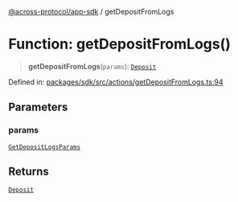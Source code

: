 [@across-protocol/app-sdk](../README.md) / getDepositFromLogs

# Function: getDepositFromLogs()

> **getDepositFromLogs**(`params`): [`Deposit`](../type-aliases/Deposit.md)

Defined in: [packages/sdk/src/actions/getDepositFromLogs.ts:94](https://github.com/across-protocol/toolkit/blob/6b29eb5487c0ac0b498f1f420b1793303bd8b70a/packages/sdk/src/actions/getDepositFromLogs.ts#L94)

## Parameters

### params

[`GetDepositLogsParams`](../type-aliases/GetDepositLogsParams.md)

## Returns

[`Deposit`](../type-aliases/Deposit.md)
